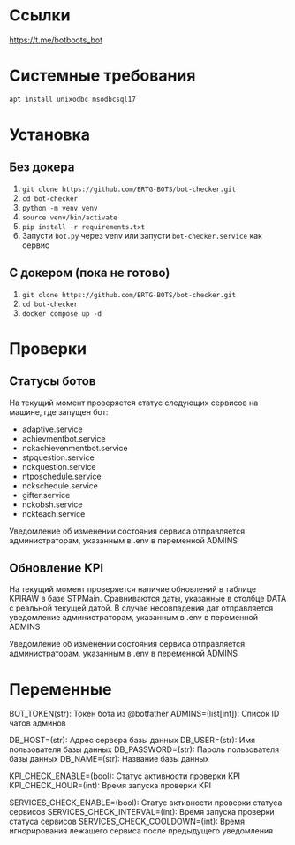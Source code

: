 # Ссылки
https://t.me/botboots_bot

# Системные требования
```bash
apt install unixodbc msodbcsql17
```

# Установка
## Без докера
1. `git clone https://github.com/ERTG-BOTS/bot-checker.git`
2. `cd bot-checker`
3. `python -m venv venv`
4. `source venv/bin/activate`
5. `pip install -r requirements.txt`
6. Запусти `bot.py` через venv или запусти `bot-checker.service` как сервис

## С докером (пока не готово)
1. `git clone https://github.com/ERTG-BOTS/bot-checker.git`
2. `cd bot-checker`
3. `docker compose up -d`

# Проверки
## Статусы ботов
На текущий момент проверяется статус следующих сервисов на машине, где запущен бот:
- adaptive.service
- achievmentbot.service
- nckachievenmentbot.service
- stpquestion.service
- nckquestion.service
- ntposchedule.service
- nckschedule.service
- gifter.service
- nckobsh.service
- nckteach.service

Уведомление об изменении состояния сервиса отправляется администраторам, указанным в .env в переменной ADMINS

## Обновление KPI
На текущий момент проверяется наличие обновлений в таблице KPIRAW в базе STPMain. Сравниваются даты, указанные в столбце DATA с реальной текущей датой. В случае несовпадения дат отправляется уведомление администраторам, указанным в .env в переменной ADMINS

Уведомление об изменении состояния сервиса отправляется администраторам, указанным в .env в переменной ADMINS

# Переменные
BOT_TOKEN(str): Токен бота из @botfather
ADMINS=(list[int]): Список ID чатов админов

DB_HOST=(str): Адрес сервера базы данных
DB_USER=(str): Имя пользователя базы данных
DB_PASSWORD=(str): Пароль пользователя базы данных
DB_NAME=(str): Название базы данных

KPI_CHECK_ENABLE=(bool): Статус активности проверки KPI
KPI_CHECK_HOUR=(int): Время запуска проверки KPI

SERVICES_CHECK_ENABLE=(bool): Статус активности проверки статуса сервисов
SERVICES_CHECK_INTERVAL=(int): Время запуска проверки статуса сервисов
SERVICES_CHECK_COOLDOWN=(int): Время игнорирования лежащего сервиса после предыдущего уведомления
